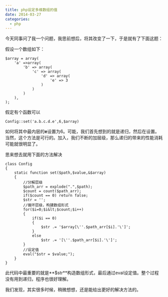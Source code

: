 ```yaml
---
title: php设定多维数组的值
date: 2014-03-27
categories:
  - php
---
```

今天同事问了我一个问题，我思前想后，将其改变了一下，于是就有了下面这题：

假设一个数组如下：

```
$array = array(
	'a' =>array(
		'b' => array(
			'c' => array(
				'd' => array(
					'e' => 3
				)
			)
		)
	),
);
```
假定有个函数可以 

`Config::set('a.b.c.d.e',6,$array)`

如何将其中最内层的**e**设置为6。可能，我们首先想到的就是递归，然后在设置。当然，这个方法是可行的。加入，我们不断的加层级，那么递归的带来的性能消耗可能就很明显了。

思来想去就用下面的方法解决

```
class Config
{
	static function set($path,$value,&$array)
	{
		//分解层级
		$path_arr = explode(".",$path);
		$count = count($path_arr);
		if($count == 0) return false;
		$str = '';
		//循环层级，构建数组形式
		for($i=0;$i&lt;$count;$i++)
		{	
			if($i == 0)
			{
				$str .= '$array[\''.$path_arr[$i].'\']';
			}
			else
				$str .= '[\''.$path_arr[$i].'\']';
		}
		//设定值
		eval("$str = $value;");	
	}
}
```

此代码中最重要的就是**$str**构造数组形式，最后通过eval设定值。整个过程没有用到递归，程序也很好理解。

我们发现，其实很多时候，稍微想想，还是能给出更好的解决方法的。